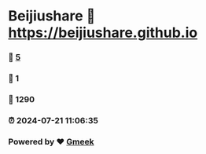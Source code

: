 # Beijiushare :link: https://beijiushare.github.io 
### :page_facing_up: [5](https://beijiushare.github.io/tag.html) 
### :speech_balloon: 1 
### :hibiscus: 1290 
### :alarm_clock: 2024-07-21 11:06:35 
### Powered by :heart: [Gmeek](https://github.com/Meekdai/Gmeek)
